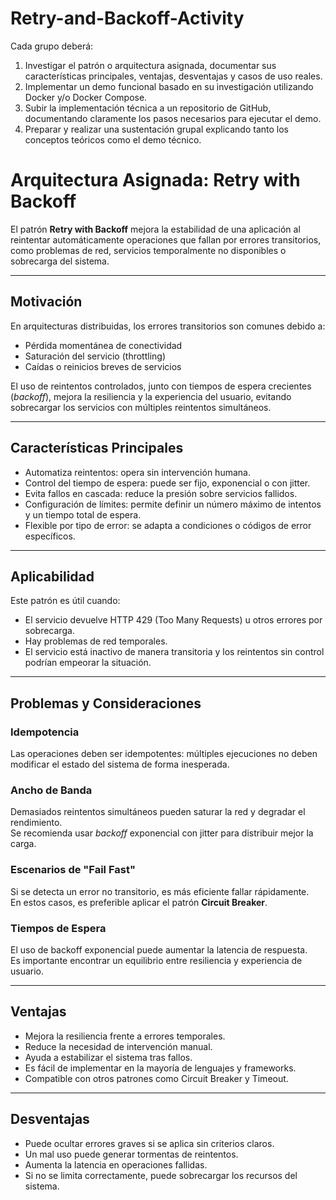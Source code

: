# Retry-and-Backoff-Activity

Cada grupo deberá:
1. Investigar el patrón o arquitectura asignada, documentar sus características
principales, ventajas, desventajas y casos de uso reales.
2. Implementar un demo funcional basado en su investigación utilizando Docker y/o
Docker Compose.
3. Subir la implementación técnica a un repositorio de GitHub, documentando
claramente los pasos necesarios para ejecutar el demo.
4. Preparar y realizar una sustentación grupal explicando tanto los conceptos teóricos
como el demo técnico.

# Arquitectura Asignada: Retry with Backoff

El patrón **Retry with Backoff** mejora la estabilidad de una aplicación al reintentar automáticamente operaciones que fallan por errores transitorios, como problemas de red, servicios temporalmente no disponibles o sobrecarga del sistema.

---

## Motivación

En arquitecturas distribuidas, los errores transitorios son comunes debido a:

- Pérdida momentánea de conectividad  
- Saturación del servicio (throttling)  
- Caídas o reinicios breves de servicios  

El uso de reintentos controlados, junto con tiempos de espera crecientes (*backoff*), mejora la resiliencia y la experiencia del usuario, evitando sobrecargar los servicios con múltiples reintentos simultáneos.

---

## Características Principales

- Automatiza reintentos: opera sin intervención humana.  
- Control del tiempo de espera: puede ser fijo, exponencial o con jitter.  
- Evita fallos en cascada: reduce la presión sobre servicios fallidos.  
- Configuración de límites: permite definir un número máximo de intentos y un tiempo total de espera.  
- Flexible por tipo de error: se adapta a condiciones o códigos de error específicos.

---

## Aplicabilidad

Este patrón es útil cuando:

- El servicio devuelve HTTP 429 (Too Many Requests) u otros errores por sobrecarga.  
- Hay problemas de red temporales.  
- El servicio está inactivo de manera transitoria y los reintentos sin control podrían empeorar la situación.

---

## Problemas y Consideraciones

### Idempotencia

Las operaciones deben ser idempotentes: múltiples ejecuciones no deben modificar el estado del sistema de forma inesperada.

### Ancho de Banda

Demasiados reintentos simultáneos pueden saturar la red y degradar el rendimiento.  
Se recomienda usar *backoff* exponencial con jitter para distribuir mejor la carga.

### Escenarios de "Fail Fast"

Si se detecta un error no transitorio, es más eficiente fallar rápidamente.  
En estos casos, es preferible aplicar el patrón **Circuit Breaker**.

### Tiempos de Espera

El uso de backoff exponencial puede aumentar la latencia de respuesta.  
Es importante encontrar un equilibrio entre resiliencia y experiencia de usuario.

---

## Ventajas

- Mejora la resiliencia frente a errores temporales.  
- Reduce la necesidad de intervención manual.  
- Ayuda a estabilizar el sistema tras fallos.  
- Es fácil de implementar en la mayoría de lenguajes y frameworks.  
- Compatible con otros patrones como Circuit Breaker y Timeout.

---

## Desventajas

- Puede ocultar errores graves si se aplica sin criterios claros.  
- Un mal uso puede generar tormentas de reintentos.  
- Aumenta la latencia en operaciones fallidas.  
- Si no se limita correctamente, puede sobrecargar los recursos del sistema.
